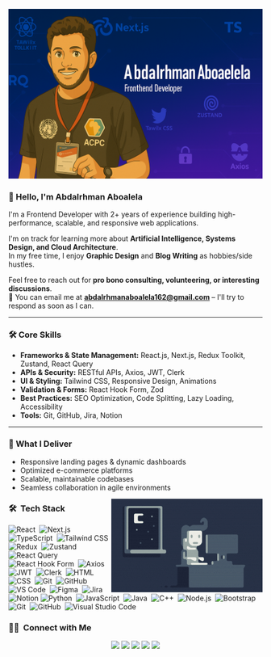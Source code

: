 ![Aditya Vikram Singh Banner](https://github.com/abdalrhman-abdalalim/abdalrhman-abdalalim/blob/main/ChatGPT%20Image%20Oct%2023%2C%202025%2C%2012_16_06%20AM.png)


### 👋 Hello, I'm Abdalrhman Aboalela

I'm a Frontend Developer with 2+ years of experience building high-performance, scalable, and responsive web applications.  

I'm on track for learning more about **Artificial Intelligence, Systems Design, and Cloud Architecture**.  
In my free time, I enjoy **Graphic Design** and **Blog Writing** as hobbies/side hustles.  

Feel free to reach out for **pro bono consulting, volunteering, or interesting discussions**.  
📧 You can email me at **[abdalrhmanaboalela162@gmail.com](mailto:abdalrhmanaboalela162@gmail.com)** – I'll try to respond as soon as I can.

---

### 🛠 Core Skills

- **Frameworks & State Management:** React.js, Next.js, Redux Toolkit, Zustand, React Query  
- **APIs & Security:** RESTful APIs, Axios, JWT, Clerk  
- **UI & Styling:** Tailwind CSS, Responsive Design, Animations  
- **Validation & Forms:** React Hook Form, Zod  
- **Best Practices:** SEO Optimization, Code Splitting, Lazy Loading, Accessibility  
- **Tools:** Git, GitHub, Jira, Notion  

---

### 🚀 What I Deliver

- Responsive landing pages & dynamic dashboards  
- Optimized e-commerce platforms  
- Scalable, maintainable codebases  
- Seamless collaboration in agile environments

<img alt="Night Coding" src="https://raw.githubusercontent.com/AVS1508/AVS1508/master/assets/Night-Coding.gif" align="right"/>

### 🛠 &nbsp;Tech Stack

![React](https://img.shields.io/badge/-React-05122A?style=flat&logo=react)&nbsp;
![Next.js](https://img.shields.io/badge/-Next.js-05122A?style=flat&logo=next.js)&nbsp;
![TypeScript](https://img.shields.io/badge/-TypeScript-05122A?style=flat&logo=typescript)&nbsp;
![Tailwind CSS](https://img.shields.io/badge/-Tailwind%20CSS-05122A?style=flat&logo=tailwind-css)&nbsp;
![Redux](https://img.shields.io/badge/-Redux-05122A?style=flat&logo=redux)&nbsp;
![Zustand](https://img.shields.io/badge/-Zustand-05122A?style=flat)&nbsp;
![React Query](https://img.shields.io/badge/-React%20Query-05122A?style=flat)&nbsp;
![React Hook Form](https://img.shields.io/badge/-React%20Hook%20Form-05122A?style=flat)&nbsp;
![Axios](https://img.shields.io/badge/-Axios-05122A?style=flat)&nbsp;
![JWT](https://img.shields.io/badge/-JWT-05122A?style=flat)&nbsp;
![Clerk](https://img.shields.io/badge/-Clerk-05122A?style=flat)&nbsp;
![HTML](https://img.shields.io/badge/-HTML-05122A?style=flat&logo=HTML5)&nbsp;
![CSS](https://img.shields.io/badge/-CSS-05122A?style=flat&logo=CSS3)&nbsp;
![Git](https://img.shields.io/badge/-Git-05122A?style=flat&logo=git)&nbsp;
![GitHub](https://img.shields.io/badge/-GitHub-05122A?style=flat&logo=github)&nbsp;
![VS Code](https://img.shields.io/badge/-VS%20Code-05122A?style=flat&logo=visual-studio-code)&nbsp;
![Figma](https://img.shields.io/badge/-Figma-05122A?style=flat&logo=figma)&nbsp;
![Jira](https://img.shields.io/badge/-Jira-05122A?style=flat&logo=jira)&nbsp;
![Notion](https://img.shields.io/badge/-Notion-05122A?style=flat&logo=notion)
![Python](https://img.shields.io/badge/-Python-05122A?style=flat&logo=python)&nbsp;
![JavaScript](https://img.shields.io/badge/-JavaScript-05122A?style=flat&logo=javascript)&nbsp;
![Java](https://img.shields.io/badge/-Java-05122A?style=flat&logo=Java&logoColor=FFA518)&nbsp;
![C++](https://img.shields.io/badge/-C++-05122A?style=flat&logo=C%2B%2B&logoColor=00599C)&nbsp;
![Node.js](https://img.shields.io/badge/-Node.js-05122A?style=flat&logo=node.js)&nbsp;
![Bootstrap](https://img.shields.io/badge/-Bootstrap-05122A?style=flat&logo=bootstrap&logoColor=563D7C)\
![Git](https://img.shields.io/badge/-Git-05122A?style=flat&logo=git)&nbsp;
![GitHub](https://img.shields.io/badge/-GitHub-05122A?style=flat&logo=github)&nbsp;
![Visual Studio Code](https://img.shields.io/badge/-Visual%20Studio%20Code-05122A?style=flat&logo=visual-studio-code&logoColor=007ACC)&nbsp;



### 🤝🏻 &nbsp;Connect with Me

<p align="center">
<a href="https://www.linkedin.com/in/abdalrhman-aboalela/"><img src="https://img.shields.io/badge/-Abdalrhman%20Aboalela-0077B5?style=flat&logo=Linkedin&logoColor=white"/></a>
<a href="mailto:abdalrhmanaboalela162@gmail.com"><img src="https://img.shields.io/badge/-Abdalrhman%20Aboalela-D14836?style=flat&logo=Gmail&logoColor=white"/></a>
<a href="https://www.instagram.com/abdalrhman_mhamd/"><img src="https://img.shields.io/badge/-Abdalrhman%20Aboalela-E4405F?style=flat&logo=Instagram&logoColor=white"/></a>
<a href="https://www.facebook.com/abdalrhman.aboalela.250929"><img src="https://img.shields.io/badge/-Abdalrhman%20Aboalela?style=flat&logo=Facebook&logoColor=white"/></a>
<a href="https://abdalrhman-porftfolio.vercel.app/"><img src="https://img.shields.io/badge/-Abdalrhman%20Aboalela-BD081C?style=flat&logo=Pinterest&logoColor=white"/></a>
</p>

